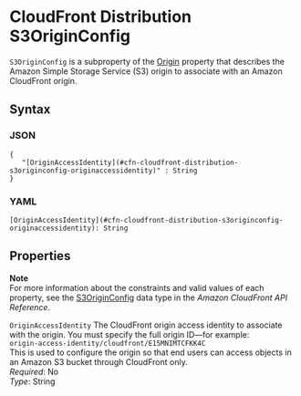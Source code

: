 # CloudFront Distribution S3OriginConfig<a name="aws-properties-cloudfront-distribution-s3originconfig"></a>

`S3OriginConfig` is a subproperty of the [Origin](aws-properties-cloudfront-distribution-origin.md) property that describes the Amazon Simple Storage Service \(S3\) origin to associate with an Amazon CloudFront origin\.

## Syntax<a name="w13ab1c21c10c60c14c79b5"></a>

### JSON<a name="aws-properties-cloudfront-distribution-s3originconfig-syntax.json"></a>

```
{
   "[OriginAccessIdentity](#cfn-cloudfront-distribution-s3originconfig-originaccessidentity)" : String
}
```

### YAML<a name="aws-properties-cloudfront-distribution-s3originconfig-syntax.yaml"></a>

```
[OriginAccessIdentity](#cfn-cloudfront-distribution-s3originconfig-originaccessidentity): String
```

## Properties<a name="w13ab1c21c10c60c14c79b7"></a>

**Note**  
For more information about the constraints and valid values of each property, see the [S3OriginConfig](https://docs.aws.amazon.com/cloudfront/latest/APIReference/API_S3OriginConfig.html) data type in the *Amazon CloudFront API Reference*\.

`OriginAccessIdentity`  <a name="cfn-cloudfront-distribution-s3originconfig-originaccessidentity"></a>
The CloudFront origin access identity to associate with the origin\. You must specify the full origin ID—for example:  
`origin-access-identity/cloudfront/E15MNIMTCFKK4C`  
This is used to configure the origin so that end users can access objects in an Amazon S3 bucket through CloudFront only\.  
*Required*: No  
*Type*: String